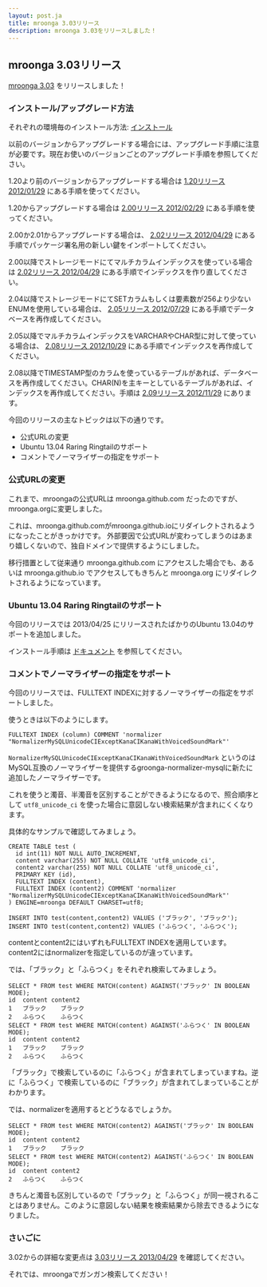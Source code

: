 ```yaml
---
layout: post.ja
title: mroonga 3.03リリース
description: mroonga 3.03をリリースしました！
---
```


mroonga 3.03リリース
--------------------

[mroonga 3.03](/ja/docs/news.html#release-3-03) をリリースしました！

### インストール/アップグレード方法

それぞれの環境毎のインストール方法:
[インストール](/ja/docs/install.html)

以前のバージョンからアップグレードする場合には、アップグレード手順に注意が必要です。現在お使いのバージョンごとのアップグレード手順を参照してください。

1.20より前のバージョンからアップグレードする場合は [1.20リリース 2012/01/29](/ja/docs/news.html#release-1-20)
にある手順を使ってください。

1.20からアップグレードする場合は [2.00リリース 2012/02/29](/ja/docs/news.html#release-2-00)
にある手順を使ってください。

2.00か2.01からアップグレードする場合は、 [2.02リリース 2012/04/29](/ja/docs/news.html#release-2-02)
にある手順でパッケージ署名用の新しい鍵をインポートしてください。

2.00以降でストレージモードにてマルチカラムインデックスを使っている場合は
[2.02リリース 2012/04/29](/ja/docs/news.html#release-2-03)
にある手順でインデックスを作り直してください。

2.04以降でストレージモードにてSETカラムもしくは要素数が256より少ないENUMを使用している場合は、
[2.05リリース 2012/07/29](/ja/docs/news.html#release-2-05)
にある手順でデータベースを再作成してください。

2.05以降でマルチカラムインデックスをVARCHARやCHAR型に対して使っている場合は、
[2.08リリース 2012/10/29](/ja/docs/news.html#release-2-08)
にある手順でインデックスを再作成してください。

2.08以降でTIMESTAMP型のカラムを使っているテーブルがあれば、データベースを再作成してください。CHAR(N)を主キーとしているテーブルがあれば、インデックスを再作成してください。手順は
[2.09リリース 2012/11/29](/ja/docs/news.html#release-2-09) にあります。

今回のリリースの主なトピックは以下の通りです。

-   公式URLの変更
-   Ubuntu 13.04 Raring Ringtailのサポート
-   コメントでノーマライザーの指定をサポート

### 公式URLの変更

これまで、mroongaの公式URLは mroonga.github.com
だったのですが、mroonga.orgに変更しました。

これは、mroonga.github.comがmroonga.github.ioにリダイレクトされるようになったことがきっかけです。
外部要因で公式URLが変わってしまうのはあまり嬉しくないので、独自ドメインで提供するようにしました。

移行措置として従来通り mroonga.github.com
にアクセスした場合でも、あるいは mroonga.github.io
でアクセスしてもきちんと mroonga.org
にリダイレクトされるようになっています。

### Ubuntu 13.04 Raring Ringtailのサポート

今回のリリースでは 2013/04/25 にリリースされたばかりのUbuntu
13.04のサポートを追加しました。

インストール手順は
[ドキュメント](http://mroonga.org/ja/docs/install.html#ubuntu-13-04-raring-ringtail)
を参照してください。

### コメントでノーマライザーの指定をサポート

今回のリリースでは、FULLTEXT
INDEXに対するノーマライザーの指定をサポートしました。

使うときは以下のようにします。

    FULLTEXT INDEX (column) COMMENT 'normalizer "NormalizerMySQLUnicodeCIExceptKanaCIKanaWithVoicedSoundMark"'

`NormalizerMySQLUnicodeCIExceptKanaCIKanaWithVoicedSoundMark`
というのはMySQL互換のノーマライザーを提供するgroonga-normalizer-mysqlに新たに追加したノーマライザーです。

これを使うと濁音、半濁音を区別することができるようになるので、照合順序として
`utf8_unicode_ci`
を使った場合に意図しない検索結果が含まれにくくなります。

具体的なサンプルで確認してみましょう。

    CREATE TABLE test (
      id int(11) NOT NULL AUTO_INCREMENT,
      content varchar(255) NOT NULL COLLATE 'utf8_unicode_ci',
      content2 varchar(255) NOT NULL COLLATE 'utf8_unicode_ci',
      PRIMARY KEY (id),
      FULLTEXT INDEX (content),
      FULLTEXT INDEX (content2) COMMENT 'normalizer "NormalizerMySQLUnicodeCIExceptKanaCIKanaWithVoicedSoundMark"'
    ) ENGINE=mroonga DEFAULT CHARSET=utf8;

    INSERT INTO test(content,content2) VALUES ('ブラック', 'ブラック');
    INSERT INTO test(content,content2) VALUES ('ふらつく', 'ふらつく');

contentとcontent2にはいずれもFULLTEXT
INDEXを適用しています。content2にはnormalizerを指定しているのが違っています。

では、「ブラック」と「ふらつく」をそれぞれ検索してみましょう。

    SELECT * FROM test WHERE MATCH(content) AGAINST('ブラック' IN BOOLEAN MODE);
    id  content content2
    1   ブラック    ブラック
    2   ふらつく    ふらつく
    SELECT * FROM test WHERE MATCH(content) AGAINST('ふらつく' IN BOOLEAN MODE);
    id  content content2
    1   ブラック    ブラック
    2   ふらつく    ふらつく

「ブラック」で検索しているのに「ふらつく」が含まれてしまっていますね。逆に「ふらつく」で検索しているのに「ブラック」が含まれてしまっていることがわかります。

では、normalizerを適用するとどうなるでしょうか。

    SELECT * FROM test WHERE MATCH(content2) AGAINST('ブラック' IN BOOLEAN MODE);
    id  content content2
    1   ブラック    ブラック
    SELECT * FROM test WHERE MATCH(content2) AGAINST('ふらつく' IN BOOLEAN MODE);
    id  content content2
    2   ふらつく    ふらつく

きちんと濁音も区別しているので「ブラック」と「ふらつく」が同一視されることはありません。このように意図しない結果を検索結果から除去できるようになりました。

### さいごに

3.02からの詳細な変更点は [3.03リリース 2013/04/29](/ja/docs/news.html#release-3-03) を確認してください。

それでは、mroongaでガンガン検索してください！
